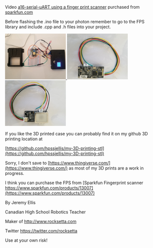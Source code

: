 Video [a16-serial-uART using a finger print scanner](https://youtu.be/GDRUk4ICt48?list=PL57Dnr1H_egsL0r4RXPA4PY2yZhOJk5Nr&t=5s) purchased from [sparkfun.com](https://www.sparkfun.com/products/13007)



Before flashing the .ino file to your photon remember to go to the FPS library and include  .cpp and .h files into your project.


<a href="fps-image.jpg"> <img src="fps-image.jpg" width="200px" > </a> 
<a href="fps-image2.jpg"> <img src="fps-image2.jpg" width="200px" > </a> 
<a href="fps-image3.jpg"> <img src="fps-image3.jpg" width="200px" > </a> 

If you like the 3D printed case you can probably find it on my github 3D printing location at

[https://github.com/hpssjellis/my-3D-printing-stl](https://github.com/hpssjellis/my-3D-printing-stl)

Sorry, I don't save to [https://www.thingiverse.com/](https://www.thingiverse.com/) as most of my 3D prints are a work in progress.



I think you can purchase the FPS from [Sparkfun Fingerprint scanner https://www.sparkfun.com/products/13007](https://www.sparkfun.com/products/13007)








By Jeremy Ellis

Canadian High School Robotics Teacher

Maker of http://www.rocksetta.com

Twitter https://twitter.com/rocksetta

Use at your own risk!
